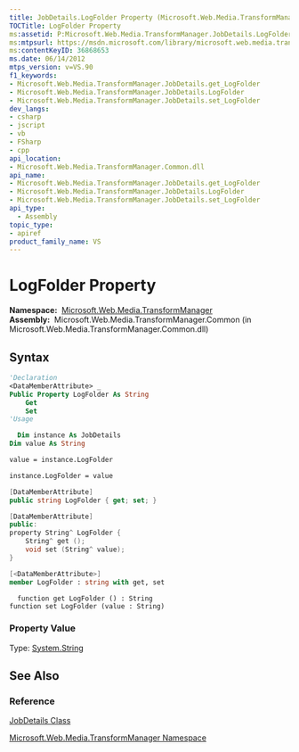 ```yaml
---
title: JobDetails.LogFolder Property (Microsoft.Web.Media.TransformManager)
TOCTitle: LogFolder Property
ms:assetid: P:Microsoft.Web.Media.TransformManager.JobDetails.LogFolder
ms:mtpsurl: https://msdn.microsoft.com/library/microsoft.web.media.transformmanager.jobdetails.logfolder(v=VS.90)
ms:contentKeyID: 36868653
ms.date: 06/14/2012
mtps_version: v=VS.90
f1_keywords:
- Microsoft.Web.Media.TransformManager.JobDetails.get_LogFolder
- Microsoft.Web.Media.TransformManager.JobDetails.LogFolder
- Microsoft.Web.Media.TransformManager.JobDetails.set_LogFolder
dev_langs:
- csharp
- jscript
- vb
- FSharp
- cpp
api_location:
- Microsoft.Web.Media.TransformManager.Common.dll
api_name:
- Microsoft.Web.Media.TransformManager.JobDetails.get_LogFolder
- Microsoft.Web.Media.TransformManager.JobDetails.LogFolder
- Microsoft.Web.Media.TransformManager.JobDetails.set_LogFolder
api_type:
  - Assembly
topic_type:
- apiref
product_family_name: VS
---
```


# LogFolder Property

**Namespace:**  [Microsoft.Web.Media.TransformManager](microsoft-web-media-transformmanager-namespace.md)  
**Assembly:**  Microsoft.Web.Media.TransformManager.Common (in Microsoft.Web.Media.TransformManager.Common.dll)

## Syntax

```vb
'Declaration
<DataMemberAttribute> _
Public Property LogFolder As String
    Get
    Set
'Usage

  Dim instance As JobDetails
Dim value As String

value = instance.LogFolder

instance.LogFolder = value
```

```csharp
[DataMemberAttribute]
public string LogFolder { get; set; }
```

```cpp
[DataMemberAttribute]
public:
property String^ LogFolder {
    String^ get ();
    void set (String^ value);
}
```

``` fsharp
[<DataMemberAttribute>]
member LogFolder : string with get, set
```

```jscript
  function get LogFolder () : String
function set LogFolder (value : String)
```

### Property Value

Type: [System.String](https://msdn.microsoft.com/library/s1wwdcbf)  

## See Also

### Reference

[JobDetails Class](jobdetails-class-microsoft-web-media-transformmanager.md)

[Microsoft.Web.Media.TransformManager Namespace](microsoft-web-media-transformmanager-namespace.md)
